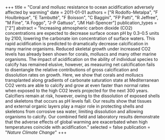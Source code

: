 +++
title = "Coral and mollusc resistance to ocean acidification adversely affected by warming"
date = 2011-01-01
authors = ["R Rodolfo-Metalpa", "F Houlbrèque", "E Tambutté", "F Boisson", "C Baggini", "FP Patti", "R Jeffree", "M Fine", "A Foggo", "J-P Gattuso", "JM Hall-Spencer"]
publication_types = ["2"]
abstract = "Increasing atmospheric carbon dioxide (CO2) concentrations are expected to decrease surface ocean pH by 0.3–0.5 units by 2100, lowering the carbonate ion concentration of surface waters. This rapid acidification is predicted to dramatically decrease calcification in many marine organisms. Reduced skeletal growth under increased CO2 levels has already been shown for corals, molluscs and many other marine organisms. The impact of acidification on the ability of individual species to calcify has remained elusive, however, as measuring net calcification fails to disentangle the relative contributions of gross calcification and dissolution rates on growth. Here, we show that corals and molluscs transplanted along gradients of carbonate saturation state at Mediterranean CO2 vents are able to calcify and grow at even faster than normal rates when exposed to the high CO2 levels projected for the next 300 years. Calcifiers remain at risk, however, owing to the dissolution of exposed shells and skeletons that occurs as pH levels fall. Our results show that tissues and external organic layers play a major role in protecting shells and skeletons from corrosive sea water, limiting dissolution and allowing organisms to calcify. Our combined field and laboratory results demonstrate that the adverse effects of global warming are exacerbated when high temperatures coincide with acidification."
selected = false
publication = "*Nature Climate Change*"
+++

